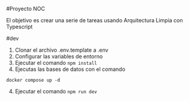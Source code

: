 #Proyecto NOC

El objetivo es crear una serie de tareas usando Arquitectura Limpia con Typescript

#dev

1. Clonar el archivo .env.template a .env
2. Configurar las variables de entorno
3. Ejecutar el comando `npm install`
4. Ejecutas las bases de datos con el comando

```
docker compose up -d
```

4. Ejecutar el comando `npm run dev`
